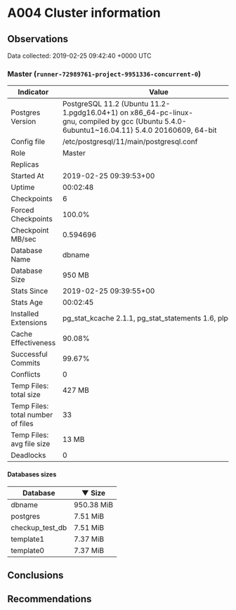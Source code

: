 # A004 Cluster information #

## Observations ##
Data collected: 2019-02-25 09:42:40 +0000 UTC  


### Master (`runner-72989761-project-9951336-concurrent-0`) ###

 Indicator | Value
-----------|-------
Postgres Version | PostgreSQL&nbsp;11.2&nbsp;(Ubuntu&nbsp;11.2-1.pgdg16.04+1)&nbsp;on&nbsp;x86_64-pc-linux-gnu,&nbsp;compiled&nbsp;by&nbsp;gcc&nbsp;(Ubuntu&nbsp;5.4.0-6ubuntu1~16.04.11)&nbsp;5.4.0&nbsp;20160609,&nbsp;64-bit
Config file | /etc/postgresql/11/main/postgresql.conf
Role | Master
Replicas | 
Started At | 2019-02-25&nbsp;09:39:53+00
Uptime | 00:02:48
Checkpoints | 6
Forced Checkpoints | 100.0%
Checkpoint MB/sec | 0.594696
Database Name | dbname
Database Size | 950&nbsp;MB
Stats Since | 2019-02-25&nbsp;09:39:55+00
Stats Age | 00:02:45
Installed Extensions | pg_stat_kcache&nbsp;2.1.1,&nbsp;pg_stat_statements&nbsp;1.6,&nbsp;plpgsql&nbsp;1.0
Cache Effectiveness | 90.08%
Successful Commits | 99.67%
Conflicts | 0
Temp Files: total size | 427&nbsp;MB
Temp Files: total number of files | 33
Temp Files: avg file size | 13&nbsp;MB
Deadlocks | 0

#### Databases sizes ####
Database | &#9660;&nbsp;Size
---------|------
dbname | 950.38&nbsp;MiB
postgres | 7.51&nbsp;MiB
checkup_test_db | 7.51&nbsp;MiB
template1 | 7.37&nbsp;MiB
template0 | 7.37&nbsp;MiB


## Conclusions ##


## Recommendations ##


